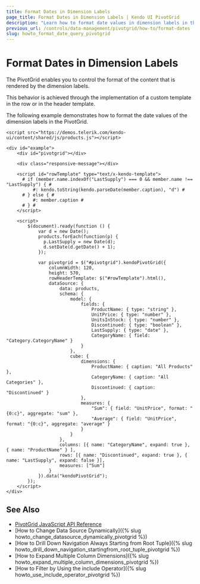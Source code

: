 ```yaml
---
title: Format Dates in Dimension Labels
page_title: Format Dates in Dimension Labels | Kendo UI PivotGrid
description: "Learn how to format date values in dimension labels in the Kendo UI PivotGrid widget."
previous_url: /controls/data-management/pivotgrid/how-to/format-dates
slug: howto_format_date_query_pivotgrid
---
```


# Format Dates in Dimension Labels

The PivotGrid enables you to control the format of the content that is rendered by the dimension labels.

This behavior is achieved through the implementation of a custom template in the row or in the header template.

The following example demonstrates how to format the date values of the dimension labels in the PivotGrid.

```dojo
<script src="https://demos.telerik.com/kendo-ui/content/shared/js/products.js"></script>

<div id="example">
    <div id="pivotgrid"></div>

    <div class="responsive-message"></div>

    <script id="rowTemplate" type="text/x-kendo-template">
      # if (member.name.indexOf("LastSupply") === 0 && member.name !== "LastSupply") { #
          #: kendo.toString(kendo.parseDate(member.caption), "d") #
      # } else { #
          #: member.caption #
      # } #
    </script>

    <script>
        $(document).ready(function () {
            var d = new Date();
            products.forEach(function(p) {
              p.LastSupply = new Date(d);
              d.setDate(d.getDate() + 1);
            });

            var pivotgrid = $("#pivotgrid").kendoPivotGrid({
                columnWidth: 120,
                height: 570,
                rowHeaderTemplate: $("#rowTemplate").html(),
                dataSource: {
                    data: products,
                    schema: {
                        model: {
                            fields: {
                                ProductName: { type: "string" },
                                UnitPrice: { type: "number" },
                                UnitsInStock: { type: "number" },
                                Discontinued: { type: "boolean" },
                                LastSupply: { type: "date" },
                                CategoryName: { field: "Category.CategoryName" }
                            }
                        },
                        cube: {
                            dimensions: {
                                ProductName: { caption: "All Products" },
                                CategoryName: { caption: "All Categories" },
                                Discontinued: { caption: "Discontinued" }
                            },
                            measures: {
                                "Sum": { field: "UnitPrice", format: "{0:c}", aggregate: "sum" },
                                "Average": { field: "UnitPrice", format: "{0:c}", aggregate: "average" }
                            }
                        }
                    },
                    columns: [{ name: "CategoryName", expand: true }, { name: "ProductName" } ],
                    rows: [{ name: "Discontinued", expand: true }, { name: "LastSupply", expand: false }],
                    measures: ["Sum"]
                }
            }).data("kendoPivotGrid");
        });
    </script>
</div>
```

## See Also

* [PivotGrid JavaScript API Reference](/api/javascript/ui/pivotgrid)
* [How to Change Data Source Dynamically]({% slug howto_change_datasource_dynamically_pivotgrid %})
* [How to Drill Down Navigation Always Starting from Root Tuple]({% slug howto_drill_down_navigation_startingfrom_root_tuple_pivotgrid %})
* [How to Expand Multiple Column Dimensions]({% slug howto_expand_multiple_column_dimensions_pivotgrid %})
* [How to Filter by Using the include Operator]({% slug howto_use_include_operator_pivotgrid %})
